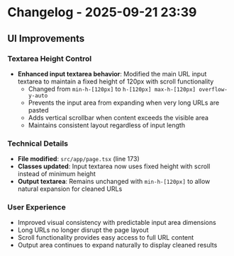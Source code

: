 # Changelog - 2025-09-21 23:39

## UI Improvements

### Textarea Height Control
- **Enhanced input textarea behavior**: Modified the main URL input textarea to maintain a fixed height of 120px with scroll functionality
  - Changed from `min-h-[120px]` to `h-[120px] max-h-[120px] overflow-y-auto`
  - Prevents the input area from expanding when very long URLs are pasted
  - Adds vertical scrollbar when content exceeds the visible area
  - Maintains consistent layout regardless of input length

### Technical Details
- **File modified**: `src/app/page.tsx` (line 173)
- **Classes updated**: Input textarea now uses fixed height with scroll instead of minimum height
- **Output textarea**: Remains unchanged with `min-h-[120px]` to allow natural expansion for cleaned URLs

### User Experience
- Improved visual consistency with predictable input area dimensions
- Long URLs no longer disrupt the page layout
- Scroll functionality provides easy access to full URL content
- Output area continues to expand naturally to display cleaned results